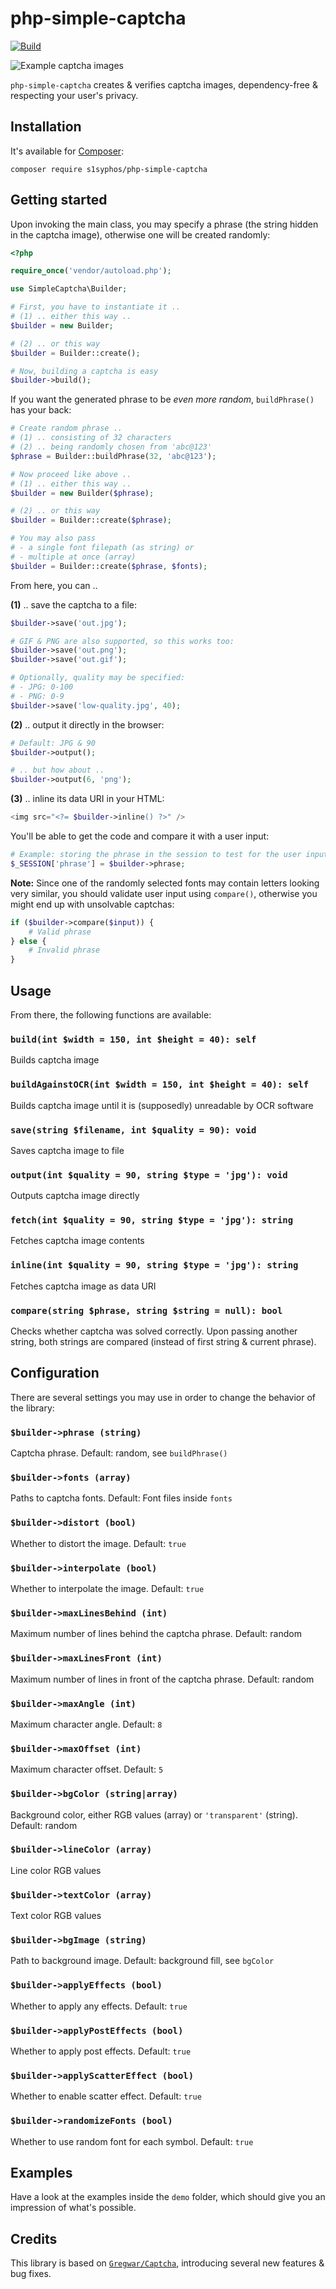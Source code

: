 # php-simple-captcha
[![Build](https://ci.codeberg.org/api/badges/S1SYPHOS/php-simple-captcha/status.svg)](https://codeberg.org/S1SYPHOS/php-simple-captcha/issues)

![Example captcha images](examples.png)

`php-simple-captcha` creates & verifies captcha images, dependency-free & respecting your user's privacy.


## Installation

It's available for [Composer](https://getcomposer.org):

```text
composer require s1syphos/php-simple-captcha
```


## Getting started

Upon invoking the main class, you may specify a phrase (the string hidden in the captcha image), otherwise one will be created randomly:

```php
<?php

require_once('vendor/autoload.php');

use SimpleCaptcha\Builder;

# First, you have to instantiate it ..
# (1) .. either this way ..
$builder = new Builder;

# (2) .. or this way
$builder = Builder::create();

# Now, building a captcha is easy
$builder->build();
```

If you want the generated phrase to be *even more random*, `buildPhrase()` has your back:

```php
# Create random phrase ..
# (1) .. consisting of 32 characters
# (2) .. being randomly chosen from 'abc@123'
$phrase = Builder::buildPhrase(32, 'abc@123');

# Now proceed like above ..
# (1) .. either this way ..
$builder = new Builder($phrase);

# (2) .. or this way
$builder = Builder::create($phrase);

# You may also pass
# - a single font filepath (as string) or
# - multiple at once (array)
$builder = Builder::create($phrase, $fonts);
```

From here, you can ..

**(1)** .. save the captcha to a file:

```php
$builder->save('out.jpg');

# GIF & PNG are also supported, so this works too:
$builder->save('out.png');
$builder->save('out.gif');

# Optionally, quality may be specified:
# - JPG: 0-100
# - PNG: 0-9
$builder->save('low-quality.jpg', 40);
```

**(2)** .. output it directly in the browser:

```php
# Default: JPG & 90
$builder->output();

# .. but how about ..
$builder->output(6, 'png');
```

**(3)** .. inline its data URI in your HTML:

```php
<img src="<?= $builder->inline() ?>" />
```

You'll be able to get the code and compare it with a user input:

```php
# Example: storing the phrase in the session to test for the user input later
$_SESSION['phrase'] = $builder->phrase;
```

**Note:** Since one of the randomly selected fonts may contain letters looking very similar, you should validate user input using `compare()`, otherwise you might end up with unsolvable captchas:

```php
if ($builder->compare($input)) {
    # Valid phrase
} else {
    # Invalid phrase
}
```


## Usage

From there, the following functions are available:


### `build(int $width = 150, int $height = 40): self`

Builds captcha image


### `buildAgainstOCR(int $width = 150, int $height = 40): self`

Builds captcha image until it is (supposedly) unreadable by OCR software


### `save(string $filename, int $quality = 90): void`

Saves captcha image to file


### `output(int $quality = 90, string $type = 'jpg'): void`

Outputs captcha image directly


### `fetch(int $quality = 90, string $type = 'jpg'): string`

Fetches captcha image contents


### `inline(int $quality = 90, string $type = 'jpg'): string`

Fetches captcha image as data URI


### `compare(string $phrase, string $string = null): bool`

Checks whether captcha was solved correctly. Upon passing another string, both strings are compared (instead of first string & current phrase).


## Configuration

There are several settings you may use in order to change the behavior of the library:


### `$builder->phrase (string)`

Captcha phrase. Default: random, see `buildPhrase()`


### `$builder->fonts (array)`

Paths to captcha fonts. Default: Font files inside `fonts`


### `$builder->distort (bool)`

Whether to distort the image. Default: `true`


### `$builder->interpolate (bool)`

Whether to interpolate the image. Default: `true`


### `$builder->maxLinesBehind (int)`

Maximum number of lines behind the captcha phrase. Default: random


### `$builder->maxLinesFront (int)`

Maximum number of lines in front of the captcha phrase. Default: random


### `$builder->maxAngle (int)`

Maximum character angle. Default: `8`


### `$builder->maxOffset (int)`

Maximum character offset. Default: `5`


### `$builder->bgColor (string|array)`

Background color, either RGB values (array) or `'transparent'` (string). Default: random


### `$builder->lineColor (array)`

Line color RGB values


### `$builder->textColor (array)`

Text color RGB values


### `$builder->bgImage (string)`

Path to background image. Default: background fill, see `bgColor`


### `$builder->applyEffects (bool)`

Whether to apply any effects. Default: `true`


### `$builder->applyPostEffects (bool)`

Whether to apply post effects. Default: `true`


### `$builder->applyScatterEffect (bool)`

Whether to enable scatter effect. Default: `true`


### `$builder->randomizeFonts (bool)`

Whether to use random font for each symbol. Default: `true`


## Examples

Have a look at the examples inside the `demo` folder, which should give you an impression of what's possible.


## Credits

This library is based on [`Gregwar/Captcha`](https://github.com/Gregwar/Captcha), introducing several new features & bug fixes.
